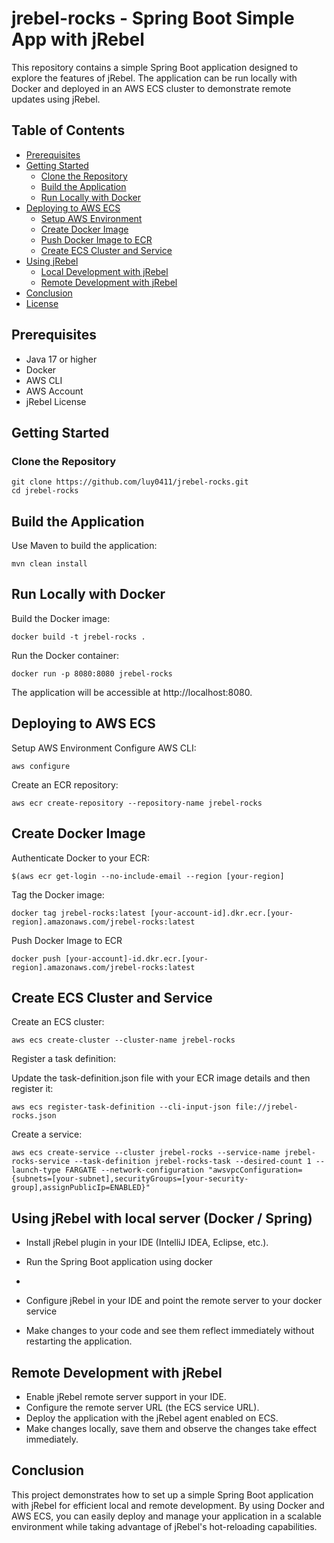 # jrebel-rocks - Spring Boot Simple App with jRebel

This repository contains a simple Spring Boot application designed to explore the features of jRebel. The application can be run locally with Docker and deployed in an AWS ECS cluster to demonstrate remote updates using jRebel.

## Table of Contents

- [Prerequisites](#prerequisites)
- [Getting Started](#getting-started)
  - [Clone the Repository](#clone-the-repository)
  - [Build the Application](#build-the-application)
  - [Run Locally with Docker](#run-locally-with-docker)
- [Deploying to AWS ECS](#deploying-to-aws-ecs)
  - [Setup AWS Environment](#setup-aws-environment)
  - [Create Docker Image](#create-docker-image)
  - [Push Docker Image to ECR](#push-docker-image-to-ecr)
  - [Create ECS Cluster and Service](#create-ecs-cluster-and-service)
- [Using jRebel](#using-jrebel)
  - [Local Development with jRebel](#local-development-with-jrebel)
  - [Remote Development with jRebel](#remote-development-with-jrebel)
- [Conclusion](#conclusion)
- [License](#license)

## Prerequisites

- Java 17 or higher
- Docker
- AWS CLI
- AWS Account
- jRebel License

## Getting Started

### Clone the Repository

```
git clone https://github.com/luy0411/jrebel-rocks.git
cd jrebel-rocks
```

## Build the Application

Use Maven to build the application:

```
mvn clean install
```

## Run Locally with Docker
Build the Docker image:

```
docker build -t jrebel-rocks .
```

Run the Docker container:

```
docker run -p 8080:8080 jrebel-rocks
```

The application will be accessible at http://localhost:8080.

## Deploying to AWS ECS
Setup AWS Environment
Configure AWS CLI:

```
aws configure
```

Create an ECR repository:

```
aws ecr create-repository --repository-name jrebel-rocks
```

## Create Docker Image
Authenticate Docker to your ECR:

```
$(aws ecr get-login --no-include-email --region [your-region]
```

Tag the Docker image:

```
docker tag jrebel-rocks:latest [your-account-id].dkr.ecr.[your-region].amazonaws.com/jrebel-rocks:latest
```

Push Docker Image to ECR

```
docker push [your-account]-id.dkr.ecr.[your-region].amazonaws.com/jrebel-rocks:latest
```

## Create ECS Cluster and Service
Create an ECS cluster:

```
aws ecs create-cluster --cluster-name jrebel-rocks
```

Register a task definition:

Update the task-definition.json file with your ECR image details and then register it:

```
aws ecs register-task-definition --cli-input-json file://jrebel-rocks.json
```

Create a service:

```
aws ecs create-service --cluster jrebel-rocks --service-name jrebel-rocks-service --task-definition jrebel-rocks-task --desired-count 1 --launch-type FARGATE --network-configuration "awsvpcConfiguration={subnets=[your-subnet],securityGroups=[your-security-group],assignPublicIp=ENABLED}"
```

## Using jRebel with local server (Docker / Spring)

- Install jRebel plugin in your IDE (IntelliJ IDEA, Eclipse, etc.).

- Run the Spring Boot application using docker
-  
- Configure jRebel in your IDE and point the remote server to your docker service

- Make changes to your code and see them reflect immediately without restarting the application.

## Remote Development with jRebel
 - Enable jRebel remote server support in your IDE.
 - Configure the remote server URL (the ECS service URL).
 - Deploy the application with the jRebel agent enabled on ECS.
 - Make changes locally, save them and observe the changes take effect immediately.

## Conclusion
This project demonstrates how to set up a simple Spring Boot application with jRebel for efficient local and remote development. 
By using Docker and AWS ECS, you can easily deploy and manage your application in a scalable environment while taking advantage of jRebel's hot-reloading capabilities.
